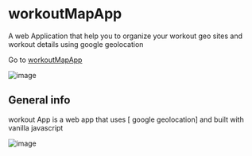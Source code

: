 # workoutMapApp

A web Application that help you to organize your workout geo sites and workout details using google geolocation

Go to [workoutMapApp](https://islamic-prayer-time.herokuapp.com/)

![image](https://user-images.githubusercontent.com/63518160/188268945-d7cf4c66-0cb3-4f23-8b33-d834495109fb.png)

## General info

workout App is a web app that uses [ google geolocation] and built with vanilla javascript

![image](https://user-images.githubusercontent.com/63518160/188268611-825dbf99-11eb-4062-a822-7fb730fe0eb3.png)
